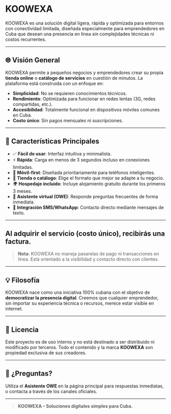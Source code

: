 # KOOWEXA

KOOWEXA es una solución digital ligera, rápida y optimizada para entornos con conectividad limitada, diseñada especialmente para emprendedores en Cuba que desean una presencia en línea sin complejidades técnicas ni costos recurrentes.

---

## 🌐 Visión General

KOOWEXA permite a pequeños negocios y emprendedores crear su propia **tienda online** o **catálogo de servicios** en cuestión de minutos. La plataforma está construida con un enfoque en:

- **Simplicidad**: No se requieren conocimientos técnicos.
- **Rendimiento**: Optimizada para funcionar en redes lentas (3G, redes compartidas, etc.).
- **Accesibilidad**: Totalmente funcional en dispositivos móviles comunes en Cuba.
- **Costo único**: Sin pagos mensuales ni suscripciones.

---

## 🚀 Características Principales

- ✅ **Fácil de usar**: Interfaz intuitiva y minimalista.
- ⚡ **Rápida**: Carga en menos de 3 segundos incluso en conexiones limitadas.
- 📱 **Móvil-first**: Diseñada prioritariamente para teléfonos inteligentes.
- 🛒 **Tienda o catálogo**: Elige el formato que mejor se adapte a tu negocio.
- 🌍 **Hospedaje incluido**: Incluye alojamiento gratuito durante los primeros 3 meses.
- 🤖 **Asistente virtual (OWE)**: Responde preguntas frecuentes de forma inmediata.
- 📲 **Integración SMS/WhatsApp**: Contacto directo mediante mensajes de texto.

---

## Al adquirir el servicio (costo único), recibirás una factura.

> **Nota**: KOOWEXA no maneja pasarelas de pago ni transacciones en línea. Está orientado a la visibilidad y contacto directo con clientes.

---

## 💡 Filosofía

KOOWEXA nace como una iniciativa 100% cubana con el objetivo de **democratizar la presencia digital**. Creemos que cualquier emprendedor, sin importar su experiencia técnica o recursos, merece estar visible en internet.

---

## 📄 Licencia

Este proyecto es de uso interno y no está destinado a ser distribuido ni modificado por terceros. Todo el contenido y la marca **KOOWEXA** son propiedad exclusiva de sus creadores.

---

## 🙌 ¿Preguntas?

Utiliza el **Asistente OWE** en la página principal para respuestas inmediatas, o contacta a través de los canales oficiales.

---

> **KOOWEXA – Soluciones digitales simples para Cuba.**